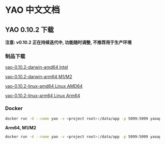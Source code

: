 # YAO 中文文档

## YAO 0.10.2 下载

**注意: v0.10.2 正在持续迭代中, 功能随时调整, 不推荐用于生产环境**

### 制品下载

[yao-0.10.2-darwin-amd64 Intel](https://release-sv.yaoapps.com/archives/yao-0.10.2-darwin-amd64)

[yao-0.10.2-darwin-arm64 M1/M2](https://release-sv.yaoapps.com/archives/yao-0.10.2-darwin-arm64)

[yao-0.10.2-linux-amd64 Linux AMD64](https://release-sv.yaoapps.com/archives/yao-0.10.2-linux-amd64)

[yao-0.10.2-linux-arm64 Linux Arm64](https://release-sv.yaoapps.com/archives/yao-0.10.2-linux-arm64)

### Docker

```bash
docker run -d --name yao -v <project root>:/data/app -p 5099:5099 yaoapp/yao:0.10.2-amd64-dev
```

**Arm64, M1/M2**

```bash
docker run -d --name yao -v <project root>:/data/app -p 5099:5099 yaoapp/yao:0.10.2-arm64-dev
```
